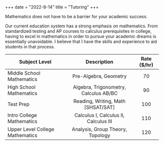 +++
date = "2022-8-14"
title = "Tutoring"
+++

Mathematics does not have to be a barrier for your academic success.

Our current education system has a strong emphasis on mathematics. From standardized testing and AP courses to calculus prerequisites in college, having to excel in mathematics in order to pursue your academic dreams is essentially unavoidable. I believe that I have the skills and experience to aid students in that process.

| Subject Level | Description | Rate ($/hr) |
| -----------  |    :---:      | :---: |
| Middle School Mathematics   | Pre-Algebra, Geometry       | 70 |
| High School Mathematics   | Algebra, Trigonometry, Calculus AB/BC | 90 |
| Test Prep | Reading, Writing, Math [SHSAT/SAT] |  100 |
| Intro College Mathematics | Calculus I, Calculus II, Calculus III | 110 |
| Upper Level College Mathematics | Analysis, Group Theory, Topology | 120 |
